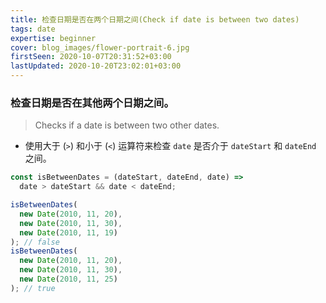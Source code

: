 ```yaml
---
title: 检查日期是否在两个日期之间(Check if date is between two dates)
tags: date
expertise: beginner
cover: blog_images/flower-portrait-6.jpg
firstSeen: 2020-10-07T20:31:52+03:00
lastUpdated: 2020-10-20T23:02:01+03:00
---
```


### 检查日期是否在其他两个日期之间。
> Checks if a date is between two other dates.

- 使用大于 (`>`) 和小于 (`<`) 运算符来检查 `date` 是否介于 `dateStart` 和 `dateEnd` 之间。

```js
const isBetweenDates = (dateStart, dateEnd, date) =>
  date > dateStart && date < dateEnd;
```

```js
isBetweenDates(
  new Date(2010, 11, 20),
  new Date(2010, 11, 30),
  new Date(2010, 11, 19)
); // false
isBetweenDates(
  new Date(2010, 11, 20),
  new Date(2010, 11, 30),
  new Date(2010, 11, 25)
); // true
```
